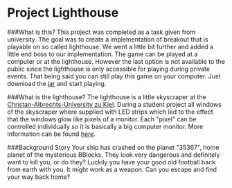 # Project Lighthouse
###What is this?
This project was completed as a task given from university.
The goal was to create a implementation of breakout that is
playable on so called lighthouse.
We went a little bit further and added a little end boss to our
implementation. The game can be played at a computer or at the
lighthouse. However the last option is not available to the
public since the lighthouse is only accessible for playing during
private events. That being said you can still play this game on your
computer. Just download the
[jar](https://github.com/christoph-fricke/project-lighthouse/blob/master/Breakout.jar?raw=true)
and start playing.

###What is the lighthouse?
The lighthouse is a little skyscraper at the [Christan-Albrechts-University zu Kiel](http://www.uni-kiel.de/).
During a student project all windows of the skyscraper where supplied with
LED strips which led to the effect that the windows glow like pixels of a monitor.
Each "pixel" can be controlled individually so it is basically a big computer monitor.
More information can be found [here](http://www.uni-kiel.de/pressemeldungen/?pmid=2015-415-lighthouse-gestartet). 

###Background Story
Your ship has crashed on the planet "35367", home planet of the mysterious BBlocks.
They look very dangerous and definitely want to kill you, or do they?
Luckily you have your good old football back from earth with you.
It might work as a weapon.
Can you escape and find your way back home?
